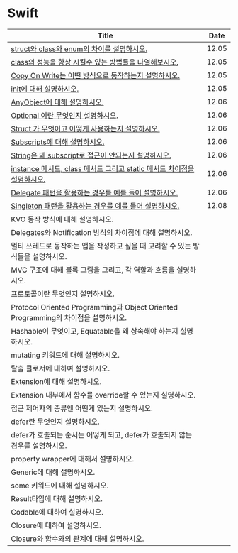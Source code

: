 # Swift

| Title                                                                                                             | Date  |
| ----------------------------------------------------------------------------------------------------------------- | ----- |
| [struct와 class와 enum의 차이를 설명하시오.](https://github.com/hogumachu/TIL/blob/main/Swift/Struct_Class_Enum.md)          | 12.05 |
| [class의 성능을 향상 시킬수 있는 방법들을 나열해보시오.](https://github.com/hogumachu/TIL/blob/main/Swift/Class_Performance.md)        | 12.05 |
| [Copy On Write는 어떤 방식으로 동작하는지 설명하시오.](https://github.com/hogumachu/TIL/blob/main/Swift/Copy-on-Write.md)          | 12.05 |
| [init에 대해 설명하시오.](https://github.com/hogumachu/TIL/blob/main/Swift/Initialization.md)                             | 12.05 |
| [AnyObject에 대해 설명하시오.](https://github.com/hogumachu/TIL/blob/main/Swift/AnyObject.md)                            | 12.06 |
| [Optional 이란 무엇인지 설명하시오.](https://github.com/hogumachu/TIL/blob/main/Swift/Optional.md)                           | 12.06 |
| [Struct 가 무엇이고 어떻게 사용하는지 설명하시오.](https://github.com/hogumachu/TIL/blob/main/Swift/Struct.md)                      | 12.06 |
| [Subscripts에 대해 설명하시오.](https://github.com/hogumachu/TIL/blob/main/Swift/Subscripts.md)                           | 12.06 |
| [String은 왜 subscript로 접근이 안되는지 설명하시오.](https://github.com/hogumachu/TIL/blob/main/Swift/String_Subscripts.md)     | 12.06 |
| [instance 메서드, class 메서드 그리고 static 메서드 차이점을 설명하시오.](https://github.com/hogumachu/TIL/blob/main/Swift/Methods.md) | 12.06 |
| [Delegate 패턴을 활용하는 경우를 예를 들어 설명하시오.](https://github.com/hogumachu/TIL/blob/main/Swift/Delegate.md)                | 12.06 |
| [Singleton 패턴을 활용하는 경우를 예를 들어 설명하시오.](https://github.com/hogumachu/TIL/blob/main/Swift/Singleton.md)              | 12.08 |
| KVO 동작 방식에 대해 설명하시오.                                                                                              |       |
| Delegates와 Notification 방식의 차이점에 대해 설명하시오.                                                                        |       |
| 멀티 쓰레드로 동작하는 앱을 작성하고 싶을 때 고려할 수 있는 방식들을 설명하시오.                                                                    |       |
| MVC 구조에 대해 블록 그림을 그리고, 각 역할과 흐름을 설명하시오.                                                                           |       |
| 프로토콜이란 무엇인지 설명하시오.                                                                                                |       |
| Protocol Oriented Programming과 Object Oriented Programming의 차이점을 설명하시오.                                           |       |
| Hashable이 무엇이고, Equatable을 왜 상속해야 하는지 설명하시오.                                                                      |       |
| mutating 키워드에 대해 설명하시오.                                                                                           |       |
| 탈출 클로저에 대하여 설명하시오.                                                                                                |       |
| Extension에 대해 설명하시오.                                                                                              |       |
| Extension 내부에서 함수를 override할 수 있는지 설명하시오.                                                                         |       |
| 접근 제어자의 종류엔 어떤게 있는지 설명하시오.                                                                                        |       |
| defer란 무엇인지 설명하시오.                                                                                                |       |
| defer가 호출되는 순서는 어떻게 되고, defer가 호출되지 않는 경우를 설명하시오.                                                                 |       |
| property wrapper에 대해서 설명하시오.                                                                                      |       |
| Generic에 대해 설명하시오.                                                                                                |       |
| some 키워드에 대해 설명하시오.                                                                                               |       |
| Result타입에 대해 설명하시오.                                                                                               |       |
| Codable에 대하여 설명하시오.                                                                                               |       |
| Closure에 대하여 설명하시오.                                                                                               |       |
| Closure와 함수와의 관계에 대해 설명하시오.                                                                                       |       |
